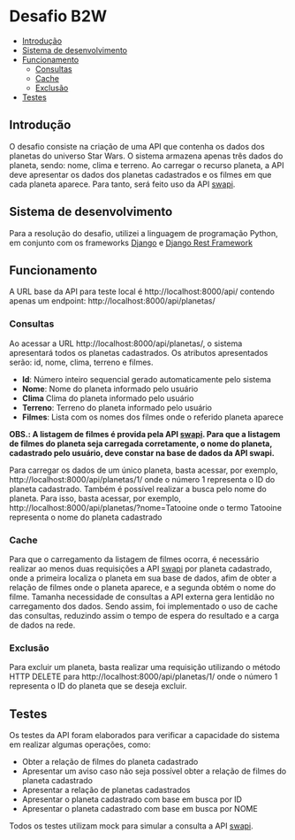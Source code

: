 # Desafio B2W

- [Introdução](#introdução)<br>
- [Sistema de desenvolvimento](#sistema-de-desenvolvimento)
- [Funcionamento](#funcionamento)
  - [Consultas](#consultas)
  - [Cache](#cache)
  - [Exclusão](#exclusão)
- [Testes](#testes)

## Introdução

O desafio consiste na criação de uma API que contenha os dados dos planetas do universo Star Wars. O sistema armazena apenas três dados do planeta, sendo: nome, clima e terreno. Ao carregar o recurso planeta, a API deve apresentar os dados dos planetas cadastrados e os filmes em que cada planeta aparece. Para tanto, será feito uso da API [swapi](https://swapi.dev/api/).

## Sistema de desenvolvimento

Para a resolução do desafio, utilizei a linguagem de programação Python, em conjunto com os frameworks [Django](https://www.djangoproject.com/) e [Django Rest Framework](https://www.django-rest-framework.org/)

## Funcionamento

A URL base da API para teste local é http://localhost:8000/api/ contendo apenas um endpoint: http://localhost:8000/api/planetas/

### Consultas

Ao acessar a URL http://localhost:8000/api/planetas/, o sistema apresentará todos os planetas cadastrados. Os atributos apresentados serão: id, nome, clima, terreno e filmes.

- **Id**: Número inteiro sequencial gerado automaticamente pelo sistema
- **Nome**: Nome do planeta informado pelo usuário
- **Clima** Clima do planeta informado pelo usuário
- **Terreno**: Terreno do planeta informado pelo usuário
- **Filmes**: Lista com os nomes dos filmes onde o referido planeta aparece

**OBS.: A listagem de filmes é provida pela API [swapi](https://swapi.dev/api/). Para que a listagem de filmes do planeta seja carregada corretamente, o nome do planeta, cadastrado pelo usuário, deve constar na base de dados da API swapi.**

Para carregar os dados de um único planeta, basta acessar, por exemplo, http://localhost:8000/api/planetas/1/ onde o número 1 representa o ID do planeta cadastrado. Também é possível realizar a busca pelo nome do planeta. Para isso, basta acessar, por exemplo, http://localhost:8000/api/planetas/?nome=Tatooine onde o termo Tatooine representa o nome do planeta cadastrado

### Cache

Para que o carregamento da listagem de filmes ocorra, é necessário realizar ao menos duas requisições a API [swapi](https://swapi.dev/api/) por planeta cadastrado, onde a primeira localiza o planeta em sua base de dados, afim de obter a relação de filmes onde o planeta aparece, e a segunda obtém o nome do filme. Tamanha necessidade de consultas a API externa gera lentidão no carregamento dos dados. Sendo assim, foi implementado o uso de cache das consultas, reduzindo assim o tempo de espera do resultado e a carga de dados na rede.

### Exclusão

Para excluir um planeta, basta realizar uma requisição utilizando o método HTTP DELETE para http://localhost:8000/api/planetas/1/ onde o número 1 representa o ID do planeta que se deseja excluir.

## Testes

Os testes da API foram elaborados para verificar a capacidade do sistema em realizar algumas operações, como:

- Obter a relação de filmes do planeta cadastrado
- Apresentar um aviso caso não seja possível obter a relação de filmes do planeta cadastrado
- Apresentar a relação de planetas cadastrados
- Apresentar o planeta cadastrado com base em busca por ID 
- Apresentar o planeta cadastrado com base em busca por NOME

Todos os testes utilizam mock para simular a consulta a API [swapi](https://swapi.dev/api/).
